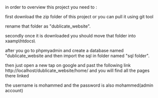 in order to overview this project you need to :

first download the zip folder of this project or you can pull it using git tool

rename that folder as "dublicate_website".

secondly once it is downloaded you should move that folder into xaamp\htdocs\

after you go to phpmyadmin and create a database named "dublicate_website and then import the sql in folder named "sql folder".

then just open a new tap on google and past the following link http://localhost/dublicate_website/home/ and you will find all the pages there linked

the username is mohammed and the password is also mohammed(admin account)
